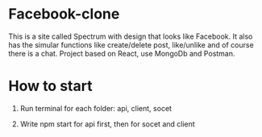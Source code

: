 # Facebook-clone  
This is a site called Spectrum with design that looks like Facebook. It also has the simular functions like create/delete post, like/unlike and of course there is a chat. Project based on React, use MongoDb and Postman.

# How to start 
1. Run terminal for each folder: api, client, socet


2. Write npm start  for api first, then for socet and client
